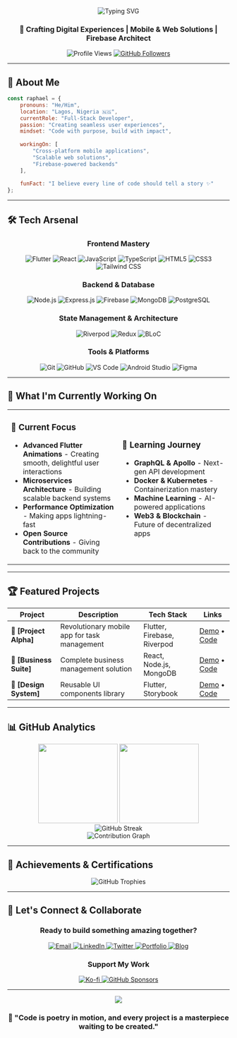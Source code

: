 <div align="center">
  <img src="https://readme-typing-svg.herokuapp.com?font=Fira+Code&weight=600&size=28&duration=4000&pause=1000&color=00D9FF&center=true&vCenter=true&width=500&lines=Hi%2C+I'm+Awoyemi+Raphael+%F0%9F%91%8B;Full-Stack+Developer;Flutter+%26+JavaScript+Expert;Building+Digital+Solutions" alt="Typing SVG" />
</div>

<h3 align="center">🚀 Crafting Digital Experiences | Mobile & Web Solutions | Firebase Architect</h3>

<div align="center">
  <img src="https://komarev.com/ghpvc/?username=awoyemiraphael&label=Profile%20Views&color=00D9FF&style=for-the-badge" alt="Profile Views" />
  <a href="https://github.com/awoyemiraphael?tab=followers">
    <img src="https://img.shields.io/github/followers/awoyemiraphael?color=00D9FF&logo=github&style=for-the-badge&label=Followers" alt="GitHub Followers">
  </a>
</div>

---

## 🌟 About Me

```javascript
const raphael = {
    pronouns: "He/Him",
    location: "Lagos, Nigeria 🇳🇬",
    currentRole: "Full-Stack Developer",
    passion: "Creating seamless user experiences",
    mindset: "Code with purpose, build with impact",
    
    workingOn: [
        "Cross-platform mobile applications",
        "Scalable web solutions",
        "Firebase-powered backends"
    ],
    
    funFact: "I believe every line of code should tell a story ✨"
};
```

---

## 🛠️ Tech Arsenal

<div align="center">

### **Frontend Mastery**
![Flutter](https://img.shields.io/badge/Flutter-02569B?style=for-the-badge&logo=flutter&logoColor=white)
![React](https://img.shields.io/badge/React-20232A?style=for-the-badge&logo=react&logoColor=61DAFB)
![JavaScript](https://img.shields.io/badge/JavaScript-F7DF1E?style=for-the-badge&logo=javascript&logoColor=black)
![TypeScript](https://img.shields.io/badge/TypeScript-007ACC?style=for-the-badge&logo=typescript&logoColor=white)
![HTML5](https://img.shields.io/badge/HTML5-E34F26?style=for-the-badge&logo=html5&logoColor=white)
![CSS3](https://img.shields.io/badge/CSS3-1572B6?style=for-the-badge&logo=css3&logoColor=white)
![Tailwind CSS](https://img.shields.io/badge/Tailwind_CSS-38B2AC?style=for-the-badge&logo=tailwind-css&logoColor=white)

### **Backend & Database**
![Node.js](https://img.shields.io/badge/Node.js-339933?style=for-the-badge&logo=nodedotjs&logoColor=white)
![Express.js](https://img.shields.io/badge/Express.js-000000?style=for-the-badge&logo=express&logoColor=white)
![Firebase](https://img.shields.io/badge/Firebase-FFCA28?style=for-the-badge&logo=firebase&logoColor=black)
![MongoDB](https://img.shields.io/badge/MongoDB-4EA94B?style=for-the-badge&logo=mongodb&logoColor=white)
![PostgreSQL](https://img.shields.io/badge/PostgreSQL-316192?style=for-the-badge&logo=postgresql&logoColor=white)

### **State Management & Architecture**
![Riverpod](https://img.shields.io/badge/Riverpod-1E88E5?style=for-the-badge&logo=flutter&logoColor=white)
![Redux](https://img.shields.io/badge/Redux-764ABC?style=for-the-badge&logo=redux&logoColor=white)
![BLoC](https://img.shields.io/badge/BLoC-02569B?style=for-the-badge&logo=flutter&logoColor=white)

### **Tools & Platforms**
![Git](https://img.shields.io/badge/Git-F05032?style=for-the-badge&logo=git&logoColor=white)
![GitHub](https://img.shields.io/badge/GitHub-100000?style=for-the-badge&logo=github&logoColor=white)
![VS Code](https://img.shields.io/badge/VS_Code-007ACC?style=for-the-badge&logo=visual-studio-code&logoColor=white)
![Android Studio](https://img.shields.io/badge/Android_Studio-3DDC84?style=for-the-badge&logo=android-studio&logoColor=white)
![Figma](https://img.shields.io/badge/Figma-F24E1E?style=for-the-badge&logo=figma&logoColor=white)

</div>

---

## 🎯 What I'm Currently Working On

<table>
<tr>
<td width="50%">

### 🔭 Current Focus
- **Advanced Flutter Animations** - Creating smooth, delightful user interactions
- **Microservices Architecture** - Building scalable backend systems
- **Performance Optimization** - Making apps lightning-fast
- **Open Source Contributions** - Giving back to the community

</td>
<td width="50%">

### 🌱 Learning Journey
- **GraphQL & Apollo** - Next-gen API development
- **Docker & Kubernetes** - Containerization mastery
- **Machine Learning** - AI-powered applications
- **Web3 & Blockchain** - Future of decentralized apps

</td>
</tr>
</table>

---

## 🏆 Featured Projects

<div align="center">

| Project | Description | Tech Stack | Links |
|---------|-------------|------------|-------|
| **🚀 [Project Alpha]** | Revolutionary mobile app for task management | Flutter, Firebase, Riverpod | [Demo](https://link) • [Code](https://github.com) |
| **💼 [Business Suite]** | Complete business management solution | React, Node.js, MongoDB | [Demo](https://link) • [Code](https://github.com) |
| **🎨 [Design System]** | Reusable UI components library | Flutter, Storybook | [Demo](https://link) • [Code](https://github.com) |

</div>

---

## 📊 GitHub Analytics

<div align="center">
  <img height="180em" src="https://github-readme-stats.vercel.app/api?username=Awomoon&show_icons=true&theme=tokyonight&include_all_commits=true&count_private=true&hide_border=true&bg_color=0D1117&title_color=00D9FF&icon_color=00D9FF&text_color=C9D1D9"/>
  <img height="180em" src="https://github-readme-stats.vercel.app/api/top-langs/?username=Awomoon&layout=compact&langs_count=8&theme=tokyonight&hide_border=true&bg_color=0D1117&title_color=00D9FF&text_color=C9D1D9"/>
</div>

<div align="center">
  <img src="https://github-readme-streak-stats.herokuapp.com/?user=Awomoon&theme=tokyonight&hide_border=true&background=0D1117&stroke=00D9FF&ring=00D9FF&fire=FFA500&currStreakLabel=00D9FF" alt="GitHub Streak"/>
</div>

<div align="center">
  <img src="https://github-readme-activity-graph.vercel.app/graph?username=Awomoon&theme=tokyo-night&hide_border=true&bg_color=0D1117&color=00D9FF&line=00D9FF&point=FFA500" alt="Contribution Graph"/>
</div>

---

## 🏅 Achievements & Certifications

<div align="center">

![GitHub Trophies](https://github-profile-trophy.vercel.app/?username=awoyemiraphael&theme=tokyonight&no-frame=true&margin-w=15&margin-h=15&column=4)

</div>

---

## 🤝 Let's Connect & Collaborate

<div align="center">

### **Ready to build something amazing together?**

<p>
  <a href="mailto:awoyemiraphael@gmail.com">
    <img src="https://img.shields.io/badge/Email-D14836?style=for-the-badge&logo=gmail&logoColor=white" alt="Email">
  </a>
  <a href="https://www.linkedin.com/in/awoyemi-raphael/">
    <img src="https://img.shields.io/badge/LinkedIn-0077B5?style=for-the-badge&logo=linkedin&logoColor=white" alt="LinkedIn">
  </a>
  <a href="https://twitter.com/raphaelawoyemi">
    <img src="https://img.shields.io/badge/Twitter-1DA1F2?style=for-the-badge&logo=twitter&logoColor=white" alt="Twitter">
  </a>
  <a href="https://awoyemiraphael.dev">
    <img src="https://img.shields.io/badge/Portfolio-FF5722?style=for-the-badge&logo=firefox&logoColor=white" alt="Portfolio">
  </a>
  <a href="https://dev.to/awoyemiraphael">
    <img src="https://img.shields.io/badge/Blog-0A0A0A?style=for-the-badge&logo=dev.to&logoColor=white" alt="Blog">
  </a>
</p>

### **Support My Work**

<p>
  <a href="https://ko-fi.com/awoyemiraphael">
    <img src="https://img.shields.io/badge/Ko--fi-F16061?style=for-the-badge&logo=ko-fi&logoColor=white" alt="Ko-fi">
  </a>
  <a href="https://github.com/sponsors/awoyemiraphael">
    <img src="https://img.shields.io/badge/Sponsor-EA4AAA?style=for-the-badge&logo=github-sponsors&logoColor=white" alt="GitHub Sponsors">
  </a>
</p>

</div>

---

<div align="center">
  <img src="https://capsule-render.vercel.app/api?type=waving&color=gradient&customColorList=6,11,20&height=150&section=footer&text=Thanks%20for%20visiting!&fontSize=42&fontColor=fff&animation=twinkling&fontAlignY=65"/>
</div>

<div align="center">
  <h3>💫 "Code is poetry in motion, and every project is a masterpiece waiting to be created."</h3>
</div>
